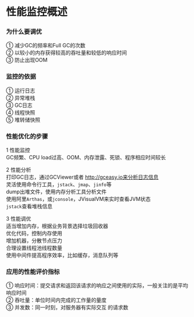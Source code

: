 # 性能监控概述
### 为什么要调优
① 减少GC的频率和Full GC的次数  
② 以较小的内存获得较高的吞吐量和较低的响应时间  
③ 防止出现OOM

### 监控的依据
① 运行日志  
② 异常堆栈  
③ GC日志  
④ 线程快照  
⑤ 堆转储快照

### 性能优化的步骤
1 性能监控  
GC频繁、CPU load过高、OOM、内存泄露、死锁、程序相应时间较长

2 性能分析  
打印GC日志，通过GCViewer或者 http://gceasy.io来分析日志信息  
灵活使用命令行工具，```jstack```、```jmap```、```jinfo```等  
dump出堆文件，使用内存分析工具分析文件  
使用阿里```Arthas```，或```jconsole```，JVisualVM来实时查看JVM状态  
```jstack```查看堆栈信息  

3 性能调优  
适当增加内存，根据业务背景选择垃圾回收器  
优化代码，控制内存使用  
增加机器，分散节点压力  
合理设置线程池线程数量  
使用中间件提高程序效率，比如缓存，消息队列等  

### 应用的性能评价指标
① 响应时间：提交请求和返回该请求的响应之间使用的实际，一般关注的是平均响应时间  
② 吞吐量：单位时间内完成的工作量的量度  
③ 并发数：同一时刻，对服务器有实际交互 的请求数  










